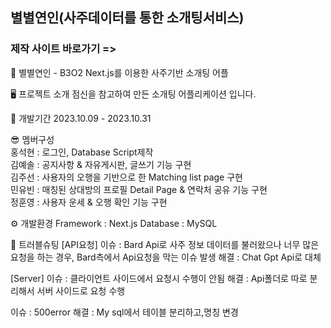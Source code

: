 ## 별별연인(사주데이터를 통한 소개팅서비스) 
### 제작 사이트 바로가기 => <a href="https://b3o2.vercel.app/"></a>
💛 별별연인 - B3O2
Next.js를 이용한 사주기반 소개팅 어플

🖥 프로젝트 소개
점신을 참고하여 만든 소개팅 어플리케이션 입니다.

📆 개발기간
2023.10.09 - 2023.10.31

😎 멤버구성 <br>
홍석현 : 로그인, Database Script제작 <br>
김예솔 : 공지사항 & 자유게시판, 글쓰기 기능 구현 <br>
김주선 : 사용자의 오행을 기반으로 한 Matching list page 구현 <br>
민유빈 : 매칭된 상대방의 프로필 Detail Page & 연락처 공유 기능 구현 <br>
정훈영 : 사용자 운세 & 오행 확인 기능 구현

⚙ 개발환경
Framework : Next.js
Database : MySQL

🚨 트러블슈팅
[API요청]
이슈 : Bard Api로 사주 정보 데이터를 불러왔으나 너무 많은 요청을 하는 경우,
Bard측에서 Api요청을 막는 이슈 발생
해결 : Chat Gpt Api로 대체

[Server]
이슈 : 클라이언트 사이드에서 요청시 수행이 안됨
해결 : Api폴더로 따로 분리해서 서버 사이드로 요청 수행

이슈 : 500error
해결 : My sql에서 테이블 분리하고,명칭 변경
